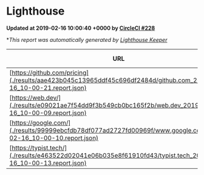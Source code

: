 
# Lighthouse

**Updated at 2019-02-16 10:00:40 +0000 by [CircleCI #228](https://circleci.com/gh/ItinerisLtd/lighthouse-keeper-example/228)**

**This report was automatically generated by [Lighthouse Keeper](https://github.com/itinerisltd/lighthouse-keeper)*

| URL | Performance | Accessibility | Best Practices | SEO | PWA | Updated At |
| --- | --- | --- | --- | --- | --- | --- |
| [https://github.com/pricing](./results/aae423b045c13965ddf45c696df2484d/github.com_2019-02-16_10-00-21.report.json) | 0.65 | 0.89 | 0.93 | 0.9 | 0.58 | 2019-02-16T10:00:21.969Z |
| [https://web.dev/](./results/e09021ae7f54dd9f3b549cb0bc165f2b/web.dev_2019-02-16_10-00-09.report.json) | 0.92 | 0.93 | 1 | 0.91 | 1 | 2019-02-16T10:00:09.435Z |
| [https://google.com/](./results/99999ebcfdb78df077ad2727fd00969f/www.google.com_2019-02-16_10-00-10.report.json) | 0.96 | 0.71 | 0.93 | 0.8 | 0.58 | 2019-02-16T10:00:10.289Z |
| [https://typist.tech/](./results/e463522d02041e06b035e8f61910fd43/typist.tech_2019-02-16_10-00-13.report.json) | 0.97 | 0.8 | 0.71 | 1 | 0.58 | 2019-02-16T10:00:13.495Z |
